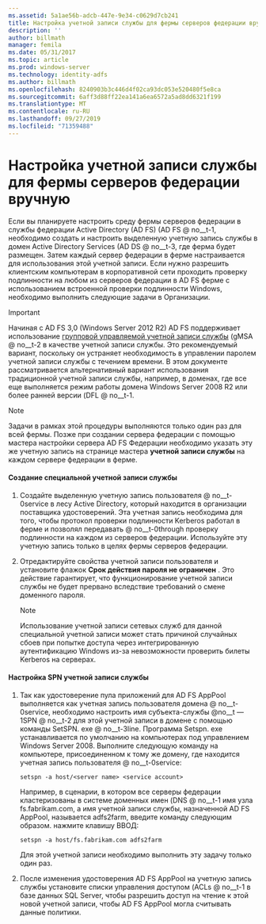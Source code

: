 ```yaml
---
ms.assetid: 5a1ae56b-adcb-447e-9e34-c0629d7cb241
title: Настройка учетной записи службы для фермы серверов федерации вручную
description: ''
author: billmath
manager: femila
ms.date: 05/31/2017
ms.topic: article
ms.prod: windows-server
ms.technology: identity-adfs
ms.author: billmath
ms.openlocfilehash: 8240903b3c446d4f02ca93dc053e520480f5e8ca
ms.sourcegitcommit: 6aff3d88ff22ea141a6ea6572a5ad8dd6321f199
ms.translationtype: MT
ms.contentlocale: ru-RU
ms.lasthandoff: 09/27/2019
ms.locfileid: "71359488"
---
```

# <a name="manually-configure-a-service-account-for-a-federation-server-farm"></a>Настройка учетной записи службы для фермы серверов федерации вручную

Если вы планируете настроить среду фермы серверов федерации в службы федерации Active Directory (AD FS) \(AD FS @ no__t-1, необходимо создать и настроить выделенную учетную запись службы в домен Active Directory Services \(AD DS @ no__t-3, где ферма будет размещен. Затем каждый сервер федерации в ферме настраивается для использования этой учетной записи. Если нужно разрешить клиентским компьютерам в корпоративной сети проходить проверку подлинности на любом из серверов федерации в AD FS ферме с использованием встроенной проверки подлинности Windows, необходимо выполнить следующие задачи в Организации.  

> [!IMPORTANT]
> Начиная с AD FS 3,0 (Windows Server 2012 R2) AD FS поддерживает использование [групповой управляемой учетной записи службы](https://docs.microsoft.com/windows-server/security/group-managed-service-accounts/group-managed-service-accounts-overview) \(gMSA @ no__t-2 в качестве учетной записи службы.  Это рекомендуемый вариант, поскольку он устраняет необходимость в управлении паролем учетной записи службы с течением времени.  В этом документе рассматривается альтернативный вариант использования традиционной учетной записи службы, например, в доменах, где все еще выполняется режим работы домена Windows Server 2008 R2 или более ранней версии \(DFL @ no__t-1.

> [!NOTE]  
> Задачи в рамках этой процедуры выполняются только один раз для всей фермы. Позже при создании сервера федерации с помощью мастера настройки сервера AD FS Федерации необходимо указать эту же учетную запись на странице мастера **учетной записи службы** на каждом сервере федерации в ферме.  
  
#### <a name="create-a-dedicated-service-account"></a>Создание специальной учетной записи службы  
  
1.  Создайте выделенную учетную запись пользователя @ no__t-0service в лесу Active Directory, который находится в организации поставщика удостоверений. Эта учетная запись необходима для того, чтобы протокол проверки подлинности Kerberos работал в ферме и позволял передавать @ no__t-0through проверку подлинности на каждом из серверов федерации. Используйте эту учетную запись только в целях фермы серверов федерации.  
  
2.  Отредактируйте свойства учетной записи пользователя и установите флажок **Срок действия пароля не ограничен** . Это действие гарантирует, что функционирование учетной записи службы не будет прервано вследствие требований о смене доменного пароля.  
  
    > [!NOTE]  
    > Использование учетной записи сетевых служб для данной специальной учетной записи может стать причиной случайных сбоев при попытке доступа через интегрированную аутентификацию Windows из-за невозможности проверить билеты Kerberos на серверах.  
  
#### <a name="to-set-the-spn-of-the-service-account"></a>Настройка SPN учетной записи службы  
  
1.  Так как удостоверение пула приложений для AD FS AppPool выполняется как учетная запись пользователя домена @ no__t-0service, необходимо настроить имя субъекта-службы @no__t — 1SPN @ no__t-2 для этой учетной записи в домене с помощью команды SetSPN. exe @ no__t-3line. Программа Setspn. exe устанавливается по умолчанию на компьютерах под управлением Windows Server 2008. Выполните следующую команду на компьютере, присоединенном к тому же домену, где находится учетная запись пользователя @ no__t-0service:  
  
    ```  
    setspn -a host/<server name> <service account>  
    ```  
  
    Например, в сценарии, в котором все серверы федерации кластеризованы в системе доменных имен \(DNS @ no__t-1 имя узла fs.fabrikam.com, а имя учетной записи службы, назначенной AD FS AppPool, называется adfs2farm, введите команду следующим образом. нажмите клавишу ВВОД:  
  
    ```  
    setspn -a host/fs.fabrikam.com adfs2farm  
    ```  
  
    Для этой учетной записи необходимо выполнить эту задачу только один раз.  
  
2.  После изменения удостоверения AD FS AppPool на учетную запись службы установите списки управления доступом \(ACLs @ no__t-1 в базе данных SQL Server, чтобы разрешить доступ на чтение к этой новой учетной записи, чтобы AD FS AppPool могла считывать данные политики.  
  

